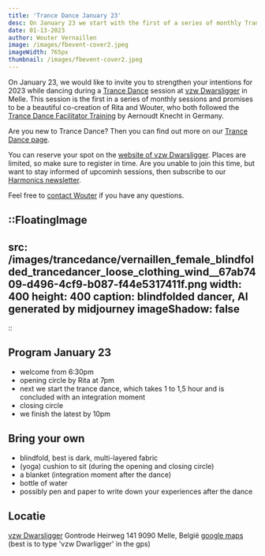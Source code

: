 ```yaml
---
title: 'Trance Dance January 23'
desc: On January 23 we start with the first of a series of monthly Trance Dance sessions at vzw Dwarsligger in Melle
date: 01-13-2023
author: Wouter Vernaillen
image: /images/fbevent-cover2.jpeg
imageWidth: 765px
thumbnail: /images/fbevent-cover2.jpeg
---
```


On January 23, we would like to invite you to strengthen your intentions for 2023 while dancing during a [Trance Dance](/en/trancedance) session at [vzw Dwarsligger](https://www.dwarsligger33.com/event-details/trancedans) in Melle.
This session is the first in a series of monthly sessions and promises to be a beautiful co-creation of Rita and Wouter, who both followed the [Trance Dance Facilitator Training](https://trance-dance.net/events/trancedance-facilitator-training/) by Aernoudt Knecht in Germany.

Are you new to Trance Dance? Then you can find out more on our [Trance Dance page](/en/trancedance).

You can reserve your spot on the [website of vzw Dwarsligger](https://www.dwarsligger33.com/event-details/trancedans). Places are limited, so make sure to register in time.
Are you unable to join this time, but want to stay informed of upcominh sessions, then subscribe to our [Harmonics newsletter](/en/news).

Feel free to [contact Wouter](/en/contact) if you have any questions.

::FloatingImage
---
src: /images/trancedance/vernaillen_female_blindfolded_trancedancer_loose_clothing_wind__67ab7409-d496-4cf9-b087-f44e5317411f.png
width: 400
height: 400
caption: blindfolded dancer, AI generated by midjourney
imageShadow: false
---
::

## Program January 23
* welcome from 6:30pm
* opening circle by Rita at 7pm
* next we start the trance dance, which takes 1 to 1,5 hour and is concluded with an integration moment
* closing circle
* we finish the latest by 10pm

## Bring your own
* blindfold, best is dark, multi-layered fabric
* (yoga) cushion to sit (during the opening and closing circle)
* a blanket (integration moment after the dance)
* bottle of water
* possibly pen and paper to write down your experiences after the dance

## Locatie

[vzw Dwarsligger](https://www.dwarsligger33.com/)
Gontrode Heirweg 141
9090 Melle, België
[google maps](https://goo.gl/maps/MnNE7r2AvZPsRXsK9)
(best is to type 'vzw Dwarligger' in the gps)